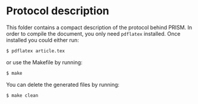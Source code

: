 # Protocol description

This folder contains a compact description of the protocol behind PRISM.
In order to compile the document, you only need `pdflatex` installed.
Once installed you could either run:

```bash
$ pdflatex article.tex
```

or use the Makefile by running: 

```bash
$ make
```

You can delete the generated files by running:

```
$ make clean
```

